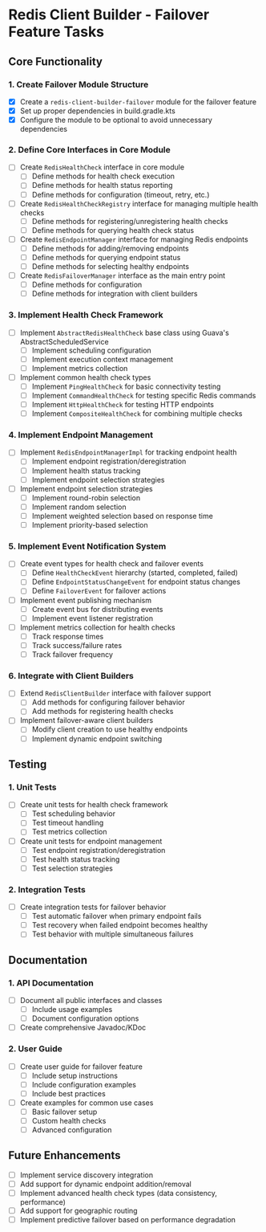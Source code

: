 # Redis Client Builder - Failover Feature Tasks

## Core Functionality

### 1. Create Failover Module Structure
- [x] Create a `redis-client-builder-failover` module for the failover feature
- [x] Set up proper dependencies in build.gradle.kts
- [x] Configure the module to be optional to avoid unnecessary dependencies

### 2. Define Core Interfaces in Core Module
- [ ] Create `RedisHealthCheck` interface in core module
  - [ ] Define methods for health check execution
  - [ ] Define methods for health status reporting
  - [ ] Define methods for configuration (timeout, retry, etc.)
- [ ] Create `RedisHealthCheckRegistry` interface for managing multiple health checks
  - [ ] Define methods for registering/unregistering health checks
  - [ ] Define methods for querying health check status
- [ ] Create `RedisEndpointManager` interface for managing Redis endpoints
  - [ ] Define methods for adding/removing endpoints
  - [ ] Define methods for querying endpoint status
  - [ ] Define methods for selecting healthy endpoints
- [ ] Create `RedisFailoverManager` interface as the main entry point
  - [ ] Define methods for configuration
  - [ ] Define methods for integration with client builders

### 3. Implement Health Check Framework
- [ ] Implement `AbstractRedisHealthCheck` base class using Guava's AbstractScheduledService
  - [ ] Implement scheduling configuration
  - [ ] Implement execution context management
  - [ ] Implement metrics collection
- [ ] Implement common health check types
  - [ ] Implement `PingHealthCheck` for basic connectivity testing
  - [ ] Implement `CommandHealthCheck` for testing specific Redis commands
  - [ ] Implement `HttpHealthCheck` for testing HTTP endpoints
  - [ ] Implement `CompositeHealthCheck` for combining multiple checks

### 4. Implement Endpoint Management
- [ ] Implement `RedisEndpointManagerImpl` for tracking endpoint health
  - [ ] Implement endpoint registration/deregistration
  - [ ] Implement health status tracking
  - [ ] Implement endpoint selection strategies
- [ ] Implement endpoint selection strategies
  - [ ] Implement round-robin selection
  - [ ] Implement random selection
  - [ ] Implement weighted selection based on response time
  - [ ] Implement priority-based selection

### 5. Implement Event Notification System
- [ ] Create event types for health check and failover events
  - [ ] Define `HealthCheckEvent` hierarchy (started, completed, failed)
  - [ ] Define `EndpointStatusChangeEvent` for endpoint status changes
  - [ ] Define `FailoverEvent` for failover actions
- [ ] Implement event publishing mechanism
  - [ ] Create event bus for distributing events
  - [ ] Implement event listener registration
- [ ] Implement metrics collection for health checks
  - [ ] Track response times
  - [ ] Track success/failure rates
  - [ ] Track failover frequency

### 6. Integrate with Client Builders
- [ ] Extend `RedisClientBuilder` interface with failover support
  - [ ] Add methods for configuring failover behavior
  - [ ] Add methods for registering health checks
- [ ] Implement failover-aware client builders
  - [ ] Modify client creation to use healthy endpoints
  - [ ] Implement dynamic endpoint switching

## Testing

### 1. Unit Tests
- [ ] Create unit tests for health check framework
  - [ ] Test scheduling behavior
  - [ ] Test timeout handling
  - [ ] Test metrics collection
- [ ] Create unit tests for endpoint management
  - [ ] Test endpoint registration/deregistration
  - [ ] Test health status tracking
  - [ ] Test selection strategies

### 2. Integration Tests
- [ ] Create integration tests for failover behavior
  - [ ] Test automatic failover when primary endpoint fails
  - [ ] Test recovery when failed endpoint becomes healthy
  - [ ] Test behavior with multiple simultaneous failures

## Documentation

### 1. API Documentation
- [ ] Document all public interfaces and classes
  - [ ] Include usage examples
  - [ ] Document configuration options
- [ ] Create comprehensive Javadoc/KDoc

### 2. User Guide
- [ ] Create user guide for failover feature
  - [ ] Include setup instructions
  - [ ] Include configuration examples
  - [ ] Include best practices
- [ ] Create examples for common use cases
  - [ ] Basic failover setup
  - [ ] Custom health checks
  - [ ] Advanced configuration

## Future Enhancements
- [ ] Implement service discovery integration
- [ ] Add support for dynamic endpoint addition/removal
- [ ] Implement advanced health check types (data consistency, performance)
- [ ] Add support for geographic routing
- [ ] Implement predictive failover based on performance degradation
